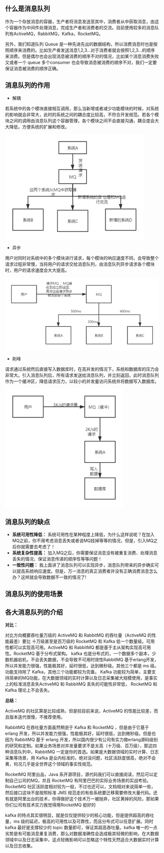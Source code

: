 ## 什么是消息队列

作为一个存放消息的容器，生产者将消息发送至其中，消费者从中获取消息，由这个容器作为中间件处理消息，完成生产者和消费者的交流。目前使用较多的消息队列有ActiveMQ，RabbitMQ，Kafka，RocketMQ。

另外，我们知道队列 Queue 是一种先进先出的数据结构，所以消费消息时也是按照顺序来消费的。比如生产者发送消息1,2,3...对于消费者就会按照1,2,3...的顺序来消费。但是偶尔也会出现消息被消费的顺序不对的情况，比如某个消息消费失败又或者一个 queue 多个consumer 也会导致消息被消费的顺序不对，我们一定要保证消息被消费的顺序正确。

## 消息队列的作用

- 解耦

若系统中的各个模块直接相互调用，那么当新增或者减少功能模块的时候，对系统的影响就会非常大，此时的系统之间的耦合度比较高，不符合开发规范。若各个模块之间的调用由消息队列这个容器管理，各个模块之间不会直接沟通，耦合度会大大降低，方便系统的扩展和修改。

![1587951282590-ka2.png](../../../picture/aHVLQ8sEAUJ1BIe.png)

- 异步

用户对同时对系统中的多个模块进行请求，每个模块的响应速度不同，会导致整个请求过程非常慢，当将用户的请求交给消息队列，由消息队列异步请求各个模块时，用户的请求速度会大大提高。

![1587951926427-0uj.png](../../../picture/KlhuDC2oLIVJgzR.png)

- 削峰

请求通过系统然后直接写入数据库时，在高并发的情况下，系统和数据库的压力会非常大。引入消息队列后，所有请求发送给消息队列，并立刻返回，此时消息队列作为一个缓冲区，降低请求压力，以较小的并发量访问系统并将数据写入数据库。

![1587951611745-eya.png](../../../picture/enj7lH4VDfU5PAF.png)

## 消息队列的缺点

- **系统可用性降低：** 系统可用性在某种程度上降低，为什么这样说呢？在加入MQ之前，你不用考虑消息丢失或者说MQ挂掉等等的情况，但是，引入MQ之后你就需要去考虑了！
- **系统复杂性提高：** 加入MQ之后，你需要保证消息没有被重复消费、处理消息丢失的情况、保证消息传递的顺序性等等问题！
- **一致性问题：** 我上面讲了消息队列可以实现异步，消息队列带来的异步确实可以提高系统响应速度。但是，万一消息的真正消费者并没有正确消费消息怎么办？这样就会导致数据不一致的情况了!

## 消息队列的使用场景

## 各大消息队列的介绍

**对比：**

对比方向概要吞吐量万级的 ActiveMQ 和 RabbitMQ 的吞吐量（ActiveMQ 的性能最差）要比 十万级甚至是百万级的 RocketMQ 和 Kafka 低一个数量级。可用性都可以实现高可用。ActiveMQ 和 RabbitMQ 都是基于主从架构实现高可用性。RocketMQ 基于分布式架构。 kafka 也是分布式的，一个数据多个副本，少数机器宕机，不会丢失数据，不会导致不可用时效性RabbitMQ 基于erlang开发，所以并发能力很强，性能极其好，延时很低，达到微秒级。其他三个都是 ms 级。功能支持除了 Kafka，其他三个功能都较为完备。 Kafka 功能较为简单，主要支持简单的MQ功能，在大数据领域的实时计算以及日志采集被大规模使用，是事实上的标准消息丢失ActiveMQ 和 RabbitMQ 丢失的可能性非常低， RocketMQ 和 Kafka 理论上不会丢失。

**总结：**

ActiveMQ 的社区算是比较成熟，但是较目前来说，ActiveMQ 的性能比较差，而且版本迭代很慢，不推荐使用。

RabbitMQ 在吞吐量方面虽然稍逊于 Kafka 和 RocketMQ ，但是由于它基于 erlang 开发，所以并发能力很强，性能极其好，延时很低，达到微秒级。但是也因为 RabbitMQ 基于 erlang 开发，所以国内很少有公司有实力做erlang源码级别的研究和定制。如果业务场景对并发量要求不是太高（十万级、百万级），那这四种消息队列中，RabbitMQ 一定是你的首选。如果是大数据领域的实时计算、日志采集等场景，用 Kafka 是业内标准的，绝对没问题，社区活跃度很高，绝对不会黄，何况几乎是全世界这个领域的事实性规范。

RocketMQ 阿里出品，Java 系开源项目，源代码我们可以直接阅读，然后可以定制自己公司的MQ，并且 RocketMQ 有阿里巴巴的实际业务场景的实战考验。RocketMQ 社区活跃度相对较为一般，不过也还可以，文档相对来说简单一些，然后接口这块不是按照标准 JMS 规范走的有些系统要迁移需要修改大量代码。还有就是阿里出台的技术，你得做好这个技术万一被抛弃，社区黄掉的风险，那如果你们公司有技术实力我觉得用RocketMQ 挺好的

kafka 的特点其实很明显，就是仅仅提供较少的核心功能，但是提供超高的吞吐量，ms 级的延迟，极高的可用性以及可靠性，而且分布式可以任意扩展。同时 kafka 最好是支撑较少的 topic 数量即可，保证其超高吞吐量。kafka 唯一的一点劣势是有可能消息重复消费，那么对数据准确性会造成极其轻微的影响，在大数据领域中以及日志采集中，这点轻微影响可以忽略这个特性天然适合大数据实时计算以及日志收集。

